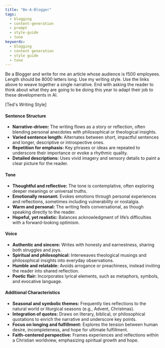 ```yaml
---
title: "Be-A-Blogger"
tags:
  - blogging
  - content-generation
  - prompt
  - style-guide
  - tone
keywords:
  - blogging
  - content generation
  - style guide
  - tone
---
```

Be a Blogger and write for me an article whose audience is f500 employees.  Length should be 8000 letters long.  Use my writing style. Use the links above to weave together a single narrative.    End with asking the reader to think about what they are going to be doing this year to adapt their job to these developments in AI.

[Ted's Writing Style]

#### **Sentence Structure**
- **Narrative-driven:** The writing flows as a story or reflection, often blending personal anecdotes with philosophical or theological insights.
- **Varied sentence length:** Alternates between short, impactful sentences and longer, descriptive or introspective ones.
- **Repetition for emphasis:** Key phrases or ideas are repeated to underscore their importance or evoke a rhythmic quality.
- **Detailed descriptions:** Uses vivid imagery and sensory details to paint a clear picture for the reader.

#### **Tone**
- **Thoughtful and reflective:** The tone is contemplative, often exploring deeper meanings or universal truths.
- **Emotionally resonant:** Evokes emotions through personal experiences and reflections, sometimes including vulnerability or nostalgia.
- **Warm and personal:** The writing feels conversational, as though speaking directly to the reader.
- **Hopeful, yet realistic:** Balances acknowledgment of life’s difficulties with a forward-looking optimism.

#### **Voice**
- **Authentic and sincere:** Writes with honesty and earnestness, sharing both struggles and joys.
- **Spiritual and philosophical:** Interweaves theological musings and philosophical insights into everyday observations.
- **Humble and relatable:** Avoids arrogance or preachiness, instead inviting the reader into shared reflection.
- **Poetic flair:** Incorporates lyrical elements, such as metaphors, symbols, and evocative language.

#### **Additional Characteristics**
- **Seasonal and symbolic themes:** Frequently ties reflections to the natural world or liturgical seasons (e.g., Advent, Christmas).
- **Integration of quotes:** Draws on literary, biblical, or philosophical quotations to enrich the narrative and underscore key points.
- **Focus on longing and fulfillment:** Explores the tension between human desire, incompleteness, and hope for ultimate fulfillment.
- **Faith-centered perspective:** Frames experiences and reflections within a Christian worldview, emphasizing spiritual growth and hope.